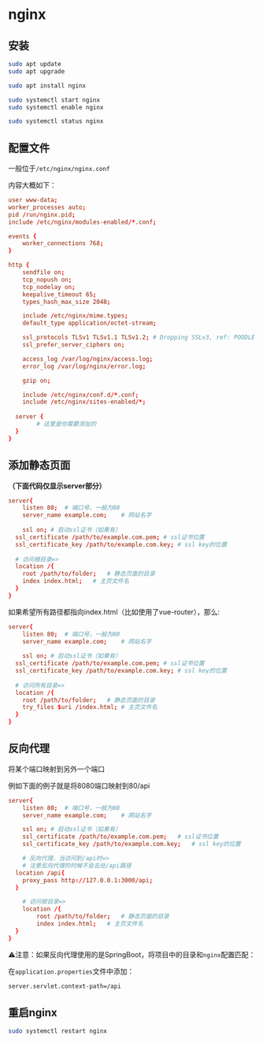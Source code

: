 # nginx

## 安装

```bash
sudo apt update
sudo apt upgrade
 ```

```bash
sudo apt install nginx
```

```bash
sudo systemctl start nginx
sudo systemctl enable nginx
```

```bash
sudo systemctl status nginx
```

## 配置文件

一般位于`/etc/nginx/nginx.conf`

内容大概如下：

```conf
user www-data;
worker_processes auto;
pid /run/nginx.pid;
include /etc/nginx/modules-enabled/*.conf;

events {
	worker_connections 768;
}

http {
	sendfile on;
	tcp_nopush on;
	tcp_nodelay on;
	keepalive_timeout 65;
	types_hash_max_size 2048;

	include /etc/nginx/mime.types;
	default_type application/octet-stream;

	ssl_protocols TLSv1 TLSv1.1 TLSv1.2; # Dropping SSLv3, ref: POODLE
	ssl_prefer_server_ciphers on;

	access_log /var/log/nginx/access.log;
	error_log /var/log/nginx/error.log;

	gzip on;

	include /etc/nginx/conf.d/*.conf;
	include /etc/nginx/sites-enabled/*;
    
  server {
		# 这里是你需要添加的
  }
}
```

## 添加静态页面

**（下面代码仅显示server部分）**

```conf
server{
	listen 80;	# 端口号，一般为80
	server_name example.com;	# 网站名字
	
	ssl on;	# 启动ssl证书（如果有）
  ssl_certificate /path/to/example.com.pem;	# ssl证书位置
  ssl_certificate_key /path/to/example.com.key;	# ssl key的位置
  
  # 访问根目录=>
  location /{
    root /path/to/folder;	# 静态页面的目录
  	index index.html;	# 主页文件名
  }
}
```

如果希望所有路径都指向index.html（比如使用了vue-router），那么:

```conf
server{
	listen 80;	# 端口号，一般为80
	server_name example.com;	# 网站名字
	
	ssl on;	# 启动ssl证书（如果有）
  ssl_certificate /path/to/example.com.pem;	# ssl证书位置
  ssl_certificate_key /path/to/example.com.key;	# ssl key的位置
	
  # 访问所有目录=>
  location /{
    root /path/to/folder;	# 静态页面的目录
  	try_files $uri /index.html; # 主页文件名
  }
}
```

## 反向代理

将某个端口映射到另外一个端口

例如下面的例子就是将8080端口映射到80/api

```conf
server{
	listen 80;	# 端口号，一般为80
	server_name example.com;	# 网站名字

	ssl on;	# 启动ssl证书（如果有）
	ssl_certificate /path/to/example.com.pem;	# ssl证书位置
	ssl_certificate_key /path/to/example.com.key;	# ssl key的位置

	# 反向代理，当访问到/api时=>
	# 注意反向代理的时候不会去处/api路径
  location /api{
  	proxy_pass http://127.0.0.1:3000/api;
  }

	# 访问根目录=>
	location /{
		root /path/to/folder;	# 静态页面的目录
		index index.html;	# 主页文件名
  }
}

```

⚠️注意：如果反向代理使用的是SpringBoot，将项目中的目录和`nginx`配置匹配：

在`application.properties`文件中添加：

```bash
server.servlet.context-path=/api
```

## 重启nginx

```bash
sudo systemctl restart nginx
```

